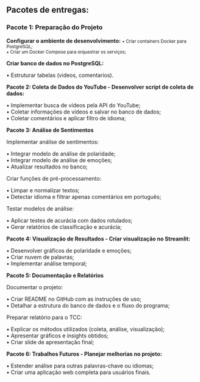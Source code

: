 ## Pacotes de entregas:

### Pacote 1: Preparação do Projeto

**Configurar o ambiente de desenvolvimento:**
<small>
• Criar containers Docker para PostgreSQL;  
• Criar um Docker Compose para orquestrar os serviços;
</small>

**Criar banco de dados no PostgreSQL:**     

• Estruturar tabelas (videos, comentarios).  

**Pacote 2: Coleta de Dados do YouTube - Desenvolver script de coleta de dados:** 

• Implementar busca de vídeos pela API do YouTube;  
• Coletar informações de vídeos e salvar no banco de dados;  
• Coletar comentários e aplicar filtro de idioma;   

**Pacote 3: Análise de Sentimentos**

Implementar análise de sentimentos:    

• Integrar modelo de análise de polaridade;  
• Integrar modelo de análise de emoções;  
• Atualizar resultados no banco;  

Criar funções de pré-processamento:     

• Limpar e normalizar textos;  
• Detectar idioma e filtrar apenas comentários em português;  

Testar modelos de análise:    

• Aplicar testes de acurácia com dados rotulados;  
• Gerar relatórios de classificação e acurácia;  

**Pacote 4: Visualização de Resultados - Criar visualização no Streamlit:**  

• Desenvolver gráficos de polaridade e emoções;  
• Criar nuvem de palavras;  
• Implementar análise temporal;  

**Pacote 5: Documentação e Relatórios**     
 
Documentar o projeto:    

• Criar README no GitHub com as instruções de uso;  
• Detalhar a estrutura do banco de dados e o fluxo do programa;  

Preparar relatório para o TCC:    

• Explicar os métodos utilizados (coleta, análise, visualização);  
• Apresentar gráficos e insights obtidos;  
• Criar slide de apresentação final;  
 
**Pacote 6: Trabalhos Futuros - Planejar melhorias no projeto:**    

• Estender análise para outras palavras-chave ou idiomas;  
• Criar uma aplicação web completa para usuários finais.  


